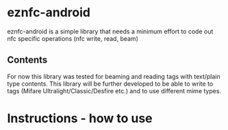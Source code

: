 # eznfc-android
eznfc-android is a simple library that needs a minimum effort to code out nfc specific operations (nfc write, read, beam)

## Contents
For now this library was tested for beaming and reading tags with text/plain type contents. This library will be further developed to be able to write to tags (Mifare Ultralight/Classic/Desfire etc.) and to use different mime types.

# Instructions - how to use

